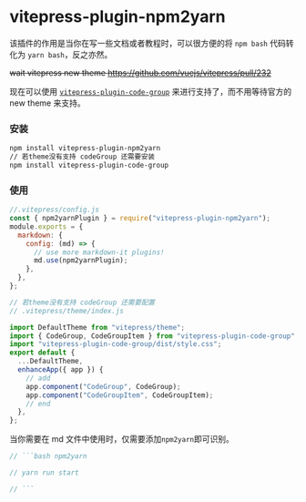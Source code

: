 # vitepress-plugin-npm2yarn

该插件的作用是当你在写一些文档或者教程时，可以很方便的将 `npm bash` 代码转化为 `yarn bash`，反之亦然。

~~wait vitepress new theme https://github.com/vuejs/vitepress/pull/232~~

现在可以使用 [`vitepress-plugin-code-group`](https://github.com/berber1016/vitepress-plugin-code-group) 来进行支持了，而不用等待官方的 new theme 来支持。

### 安装

```bash
npm install vitepress-plugin-npm2yarn
// 若theme没有支持 codeGroup 还需要安装
npm install vitepress-plugin-code-group
```

### 使用

```js
//.vitepress/config.js
const { npm2yarnPlugin } = require("vitepress-plugin-npm2yarn");
module.exports = {
  markdown: {
    config: (md) => {
      // use more markdown-it plugins!
      md.use(npm2yarnPlugin);
    },
  },
};

// 若theme没有支持 codeGroup 还需要配置
// .vitepress/theme/index.js

import DefaultTheme from "vitepress/theme";
import { CodeGroup, CodeGroupItem } from "vitepress-plugin-code-group";
import "vitepress-plugin-code-group/dist/style.css";
export default {
  ...DefaultTheme,
  enhanceApp({ app }) {
    // add
    app.component("CodeGroup", CodeGroup);
    app.component("CodeGroupItem", CodeGroupItem);
    // end
  },
};
```

当你需要在 md 文件中使用时，仅需要添加`npm2yarn`即可识别。

````js
// ```bash npm2yarn

// yarn run start

// ```
````
